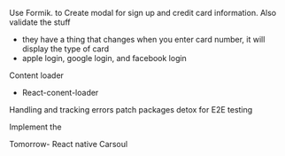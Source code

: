 Use Formik. to Create modal for sign up and credit card information. Also validate the stuff

- they have a thing that changes when you enter card number, it will display the type of card
- apple login, google login, and facebook login

Content loader

- React-conent-loader

Handling and tracking errors
patch packages
detox for E2E testing

Implement the

Tomorrow- React native Carsoul
